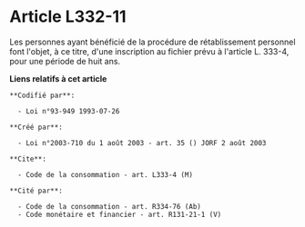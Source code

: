# Article L332-11

Les personnes ayant bénéficié de la procédure de rétablissement personnel font l'objet, à ce titre, d'une inscription au
fichier prévu à l'article L. 333-4, pour une période de huit ans.

**Liens relatifs à cet article**

	**Codifié par**:

	  - Loi n°93-949 1993-07-26

	**Créé par**:

	  - Loi n°2003-710 du 1 août 2003 - art. 35 () JORF 2 août 2003

	**Cite**:

	  - Code de la consommation - art. L333-4 (M)

	**Cité par**:

	  - Code de la consommation - art. R334-76 (Ab)
	  - Code monétaire et financier - art. R131-21-1 (V)
